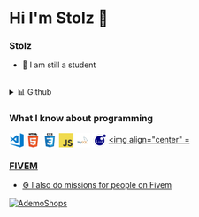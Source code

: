 <h1>Hi I'm Stolz 👊 </h1>

### Stolz

- 🧠 I am still a student 

<br/>

<details> 
  <summary>📊 Github</summary>

  <br />
  
</details>

### What I know about programming 

<a href=https://discord.gg/HQgfNzW target="blank"><img align="center" src=https://raw.githubusercontent.com/github/explore/80688e429a7d4ef2fca1e82350fe8e3517d3494d/topics/visual-studio-code/visual-studio-code.png alt="tools Visual Studio Code" width="26" /></a>
<a href=https://discord.gg/HQgfNzW target="blank"><img align="center" src=https://raw.githubusercontent.com/github/explore/80688e429a7d4ef2fca1e82350fe8e3517d3494d/topics/html/html.png alt="languages HTML5"  width="26" /></a>
<a href=https://discord.gg/HQgfNzW target="blank"><img align="center" src=https://raw.githubusercontent.com/github/explore/80688e429a7d4ef2fca1e82350fe8e3517d3494d/topics/css/css.png alt="languages CSS3"  width="26" /></a>
<a href=https://discord.gg/HQgfNzW target="blank"><img align="center" src=https://raw.githubusercontent.com/github/explore/80688e429a7d4ef2fca1e82350fe8e3517d3494d/topics/javascript/javascript.png alt="languages JavaScript"  width="26" /></a>
<a href=https://discord.gg/HQgfNzW target="blank"><img align="center" src=https://raw.githubusercontent.com/github/explore/80688e429a7d4ef2fca1e82350fe8e3517d3494d/topics/mysql/mysql.png alt="languages MySQL"  width="26" /></a>
<a href=https://discord.gg/HQgfNzW target="blank"><img align="center" src=https://raw.githubusercontent.com/github/explore/80688e429a7d4ef2fca1e82350fe8e3517d3494d/topics/lua/lua.png alt="languages LUA"  width="26" /></a>
<a href=https://discord.gg/HQgfNzW target="blank"><img align="center" =

### FIVEM

- ⚙️ I also do missions for people on Fivem
<p>
<a href=https://discord.gg/HQgfNzW target="blank"><img align="center" src=https://cdn.jsdelivr.net/npm/simple-icons@v3/icons/discord.svg alt="AdemoShops" height="20" width="20" 
</p>
                                                       
                                                 
